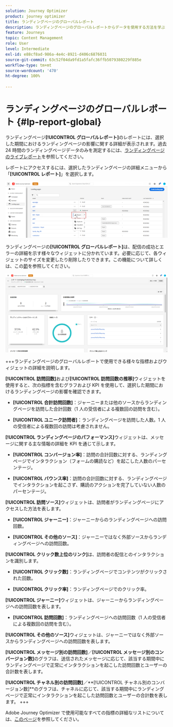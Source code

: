 ```yaml
---
solution: Journey Optimizer
product: journey optimizer
title: ランディングページのグローバルレポート
description: ランディングページのグローバルレポートからデータを使用する方法を学ぶ
feature: Journeys
topic: Content Management
role: User
level: Intermediate
exl-id: e88cf8ad-986a-4e4c-8921-d406c6876031
source-git-commit: 63c52f04da9fd1a5fafc36ffb5079380229f885e
workflow-type: tm+mt
source-wordcount: '470'
ht-degree: 100%

---
```


# ランディングページのグローバルレポート {#lp-report-global}

ランディングページ&#x200B;**[!UICONTROL グローバルレポート]**&#x200B;のレポートには、選択した期間におけるランディングページの影響に関する詳細が表示されます。過去 24 時間のランディングページデータのみを測定するには、[ランディングページのライブレポート](lp-report-live.md)を参照してください。

レポートにアクセスするには、選択したランディングページの詳細メニューから「**[!UICONTROL レポート]**」を選択します。

![](assets/landing_page_report.png)

ランディングページの&#x200B;**[!UICONTROL グローバルレポート]**&#x200B;は、配信の成功とエラーの詳細を示す様々なウィジェットに分かれています。必要に応じて、各ウィジェットのサイズを変更したり削除したりできます。この機能について詳しくは、この[節](global-report.md)を参照してください。

![](assets/landing_page_global.png)

+++ランディングページのグローバルレポートで使用できる様々な指標およびウィジェットの詳細を説明します。

**[!UICONTROL 訪問回数]**&#x200B;および&#x200B;**[!UICONTROL 訪問回数の推移]**&#x200B;ウィジェットを使用すると、次の指標を含むグラフおよび KPI を使用して、選択した期間におけるランディングページの影響を確認できます。

* **[!UICONTROL 合計訪問回数]**：ジャーニーまたは他のソースからランディングページを訪問した合計回数（1 人の受信者による複数回の訪問を含む）。

* **[!UICONTROL ユニーク訪問者]**：ランディングページを訪問した人数。1 人の受信者による複数回の訪問は考慮されません。

**[!UICONTROL ランディングページのパフォーマンス]**&#x200B;ウィジェットは、メッセージに関する主な情報の詳細を KPI を通じて示します。

* **[!UICONTROL コンバージョン率]**：訪問の合計回数に対する、ランディングページでインタラクション（フォームの購読など）を起こした人数のパーセンテージ。

* **[!UICONTROL バウンス率]**：訪問の合計回数に対する、ランディングページでインタラクションを起こさず、購読のアクションを完了していない人数のパーセンテージ。

**[!UICONTROL 訪問ソース]**&#x200B;ウィジェットは、訪問者がランディングページにアクセスした方法を表します。

* **[!UICONTROL ジャーニー]**：ジャーニーからのランディングページへの訪問回数。

* **[!UICONTROL その他のソース]**：ジャーニーではなく外部ソースからランディングページへの訪問回数。

**[!UICONTROL クリック数上位のリンク]**&#x200B;は、訪問者の配信とのインタラクションを識別します。

* **[!UICONTROL クリック数]**：ランディングページでコンテンツがクリックされた回数。

* **[!UICONTROL クリック率]**：ランディングページでのクリック率。

**[!UICONTROL ジャーニー]**&#x200B;ウィジェットは、ジャーニーからランディングページへの訪問回数を表します。

* **[!UICONTROL 訪問回数]**：ランディングページへの訪問回数（1 人の受信者による複数回の訪問を含む）。

**[!UICONTROL その他のソース]**&#x200B;ウィジェットは、ジャーニーではなく外部ソースからランディングページへの訪問回数を表します。

**[!UICONTROL メッセージ別の訪問回数]**／**[!UICONTROL メッセージ別のコンバージョン数]**&#x200B;のグラフは、送信されたメッセージに応じて、該当する期間中にランディングページで正常にインタラクションを起こした訪問回数とユーザーの合計数を表します。

**[!UICONTROL チャネル別の訪問回数]**／**[!UICONTROL チャネル別のコンバージョン数]**のグラフは、チャネルに応じて、該当する期間中にランディングページで正常にインタラクションを起こした訪問回数とユーザーの合計数を表します。
+++

Adobe Journey Optimizer で使用可能なすべての指標の詳細なリストについては、[このページ](global-report.md#list-of-components-global)を参照してください。
